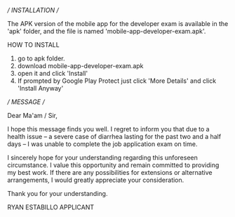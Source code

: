 
*/ INSTALLATION /*

The APK version of the mobile app for the developer exam is available in the 'apk' folder, and the file is named 'mobile-app-developer-exam.apk'.

HOW TO INSTALL

1. go to apk folder.
2. download mobile-app-developer-exam.apk
3. open it and click 'Install'
4. If prompted by Google Play Protect just click 'More Details' and click 'Install Anyway'



*/ MESSAGE /*

Dear Ma'am / Sir,

I hope this message finds you well. I regret to inform you that due to a health issue – a severe case of diarrhea lasting for the past two and a half days – I was unable to complete the job application exam on time.

I sincerely hope for your understanding regarding this unforeseen circumstance. I value this opportunity and remain committed to providing my best work. If there are any possibilities for extensions or alternative arrangements, I would greatly appreciate your consideration.

Thank you for your understanding.

RYAN ESTABILLO
APPLICANT